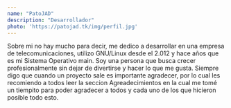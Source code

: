 ```yaml
---
name: "PatoJAD"
description: "Desarrollador"
photo: 'https://patojad.tk/img/perfil.jpg'
---
```

Sobre mi no hay mucho para decir, me dedico a desarrollar en una empresa de telecomunicaciones, utilizo GNU/Linux desde el 2.012 y hace años que es mi Sistema Operativo main. Soy una persona que busca crecer profesionalmente sin dejar de divertirse y hacer lo que me gusta. Siempre digo que cuando un proyecto sale es importante agradecer, por lo cual les recomiendo a todos leer la seccion Agreadecimientos en la cual me tomé un tiempito para poder agradecer a todos y cada uno de los que hicieron posible todo esto.
